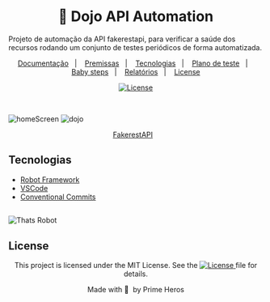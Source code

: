 
<div text align="center">

# 🥷 Dojo API Automation

</div>

Projeto de automação da API fakerestapi, para verificar a saúde dos recursos rodando um conjunto de testes periódicos de forma automatizada.

<p align="center">
  <a href="#Documentação">Documentação</a>&nbsp;&nbsp;&nbsp;|&nbsp;&nbsp;&nbsp;
  <a href="#Premissas">Premissas</a>&nbsp;&nbsp;&nbsp;|&nbsp;&nbsp;&nbsp;
  <a href="#Tecnologias">Tecnologias</a>&nbsp;&nbsp;&nbsp;|&nbsp;&nbsp;&nbsp;
  <a href="#Plano-de-teste">Plano de teste</a>&nbsp;&nbsp;&nbsp;|&nbsp;&nbsp;&nbsp;
  <a href="#Baby-Steps">Baby steps</a>&nbsp;&nbsp;&nbsp;|&nbsp;&nbsp;&nbsp;
  <a href="#Relatórios">Relatórios</a>&nbsp;&nbsp;&nbsp;|&nbsp;&nbsp;&nbsp;
  <a href="#License">License</a>
</p>

<p align="center">
  <a href="https://mit-license.org/">
  <img src="https://img.shields.io/static/v1?label=license&message=MIT&color=5965E0&labelColor=121214" alt="License">
  </a>
</p>

<br>

![homeScreen](https://user-images.githubusercontent.com/990877/138452988-d59ff453-46e6-46a3-94c7-555b6346d380.png)
![dojo](https://user-images.githubusercontent.com/990877/147134800-c1af9038-e3dd-41b4-9f15-152d33090094.jpg)


<p align="center">
  <a href="https://fakerestapi.azurewebsites.net/index.html">FakerestAPI</a>&nbsp;&nbsp;&nbsp;
</p>

## Tecnologias

- [Robot Framework](https://robotframework.org/)
- [VSCode](https://code.visualstudio.com/)
- [Conventional Commits](https://www.conventionalcommits.org/pt-br/v1.0.0-beta.4/)

##

![Thats Robot](https://user-images.githubusercontent.com/990877/129357114-76c16f53-b485-4c59-b33a-5975a32e083b.png)

##

## License

<div align="center">
  
<p>This project is licensed under the MIT License. See the
  <a href="https://mit-license.org/">
  <img src="https://img.shields.io/static/v1?label=license&message=MIT&color=5965E0&labelColor=121214" alt="License">
  </a> file for details.</p>
<p> Made with&nbsp;🧡 &nbsp;by Prime Heros </p>
  
<div>
